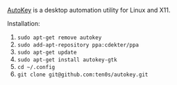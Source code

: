 [AutoKey](http://code.google.com/p/autokey) is a desktop automation utility for Linux and X11.

Installation:

1. `sudo apt-get remove autokey`
2. `sudo add-apt-repository ppa:cdekter/ppa`
3. `sudo apt-get update`
4. `sudo apt-get install autokey-gtk`
5. `cd ~/.config`
6. `git clone git@github.com:ten0s/autokey.git`


